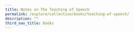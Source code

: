 ```yaml
---
title: Notes on The Teaching of Speech
permalink: /explore/collection/books/teaching-of-speech/
description: ""
third_nav_title: Books
---
```

